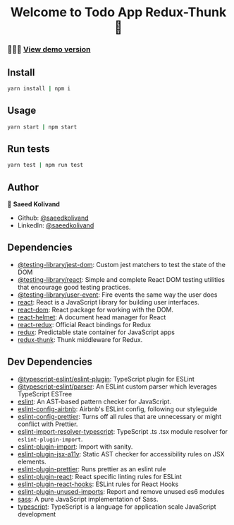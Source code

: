 <h1 align="center">Welcome to Todo App Redux-Thunk 👋</h1>

### 👨‍💻🔗 [View demo version](https://whimsical-stardust-d39db8.netlify.app)


## Install

```sh
yarn install | npm i
```

## Usage

```sh
yarn start | npm start
```

## Run tests

```sh
yarn test | npm run test
```

## Author

👤 **Saeed Kolivand**

* Github: [@saeedkolivand](https://github.com/saeedkolivand)
* LinkedIn: [@saeedkolivand](https://linkedin.com/in/saeedkolivand)

## Dependencies

- [@testing-library/jest-dom](https://ghub.io/@testing-library/jest-dom): Custom jest matchers to test the state of the DOM
- [@testing-library/react](https://ghub.io/@testing-library/react): Simple and complete React DOM testing utilities that encourage good testing practices.
- [@testing-library/user-event](https://ghub.io/@testing-library/user-event): Fire events the same way the user does
- [react](https://ghub.io/react): React is a JavaScript library for building user interfaces.
- [react-dom](https://ghub.io/react-dom): React package for working with the DOM.
- [react-helmet](https://ghub.io/react-helmet): A document head manager for React
- [react-redux](https://ghub.io/react-redux): Official React bindings for Redux
- [redux](https://ghub.io/redux): Predictable state container for JavaScript apps
- [redux-thunk](https://ghub.io/redux-thunk): Thunk middleware for Redux.

## Dev Dependencies

- [@typescript-eslint/eslint-plugin](https://ghub.io/@typescript-eslint/eslint-plugin): TypeScript plugin for ESLint
- [@typescript-eslint/parser](https://ghub.io/@typescript-eslint/parser): An ESLint custom parser which leverages TypeScript ESTree
- [eslint](https://ghub.io/eslint): An AST-based pattern checker for JavaScript.
- [eslint-config-airbnb](https://ghub.io/eslint-config-airbnb): Airbnb&#39;s ESLint config, following our styleguide
- [eslint-config-prettier](https://ghub.io/eslint-config-prettier): Turns off all rules that are unnecessary or might conflict with Prettier.
- [eslint-import-resolver-typescript](https://ghub.io/eslint-import-resolver-typescript): TypeScript .ts .tsx module resolver for `eslint-plugin-import`.
- [eslint-plugin-import](https://ghub.io/eslint-plugin-import): Import with sanity.
- [eslint-plugin-jsx-a11y](https://ghub.io/eslint-plugin-jsx-a11y): Static AST checker for accessibility rules on JSX elements.
- [eslint-plugin-prettier](https://ghub.io/eslint-plugin-prettier): Runs prettier as an eslint rule
- [eslint-plugin-react](https://ghub.io/eslint-plugin-react): React specific linting rules for ESLint
- [eslint-plugin-react-hooks](https://ghub.io/eslint-plugin-react-hooks): ESLint rules for React Hooks
- [eslint-plugin-unused-imports](https://ghub.io/eslint-plugin-unused-imports): Report and remove unused es6 modules
- [sass](https://ghub.io/sass): A pure JavaScript implementation of Sass.
- [typescript](https://ghub.io/typescript): TypeScript is a language for application scale JavaScript development

